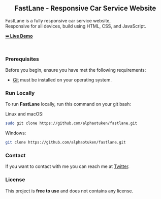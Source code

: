  <h2 align="center">FastLane - Responsive Car Service Website</h2>

  FastLane is a fully responsive car service website, <br />Responsive for all devices, build using HTML, CSS, and JavaScript.

  <a href="https://alphaotuken.github.io/FastLane-Car-Website/"><strong>➥ Live Demo</strong></a>

</div>

<br />

### Prerequisites

Before you begin, ensure you have met the following requirements:

* [Git](https://git-scm.com/downloads "Download Git") must be installed on your operating system.

### Run Locally

To run **FastLane** locally, run this command on your git bash:

Linux and macOS:

```bash
sudo git clone https://github.com/alphaotuken/fastlane.git
```

Windows:

```bash
git clone https://github.com/alphaotuken/fastlane.git
```

### Contact

If you want to contact with me you can reach me at [Twitter](https://www.twitter.com/alphaotuken).

### License

This project is **free to use** and does not contains any license.
